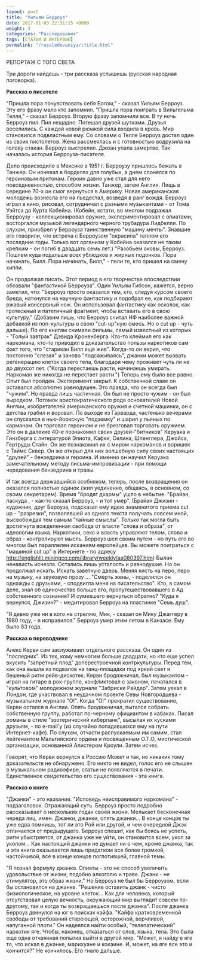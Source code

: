 ```yaml
---
layout: post
title: "Уильям Берроуз"
date: 2017-01-03 22:31:15 +0000
weight: 3
categories: "Расследования"
tags: [СТАТЬИ И ИНТЕРВЬЮ]
permalink: "/rassledovaniya/:title.html"
---
```

РЕПОРТАЖ С ТОГО СВЕТА

Три дороги найдешь - три рассказа услышишь (русская народная поговорка).

<b>Рассказ о писателе</b>

"Пришла пора почувствовать себя Богом," - сказал Уильям Берроуз. Эту его фразу мало кто запомнил. "Пришла пора поиграть в Вильгельма Телля," - сказал Берроуз. Вторую фразу запомнили все. В ту ночь Берроуз пил. Пил нещадно. Потешал друзей шутками. Друзья веселились. С каждой новой рюмкой сила входила в кровь. Мир становился подвластным ему. Со словами о Телле Берроуз достал один из своих пистолетов. Жена рассмеялась и с готовностью водрузила на голову стакан. Берроуз выстрелил. Джоан упала замертво. Так началась история Берроуза-писателя.

Дело происходило в Мексике в 1951 г. Берроузу пришлось бежать в Танжер. Он ночевал в борделях для голубых, а днем слонялся по героиновым притонам. Героин давно уже стал для него повседневностью, способом жизни. Танжер, затем Англия. Лищь в середине 70-х он смог вернуться в Америку. Новая американская молодежь вознесла его на пьедестал, возведя в ранг вождя. Берроуз играл в кино, рисовал, сотрудничал с разными музыкантами - от Тома Уэйтса до Курта Кобейна. (Кобейн, кстати, во многом подражал Берроузу - коллекционировал оружие, экспериментировал с опиатами, восторгался музыкой легендарного черного трубадура Лидбелли. По слухам, приобрел у Берроуза таинственную "машину мечты". Знавшие его говорили, что встреча с Берроузом "окрасила" теплом его последние годы. Только вот организм у Кобейна оказался не таким крепким - он погиб в двадцать семь лет.) "Разобьем оковы, Берроуз. Пошлем куда подальше всех ублюдков и жирных подонков. Пора начинать, Билл. Пора начинать, Билл," - пели те, кто пришел на смену хиппи.

Он продолжал писать. Этот период в его творчестве впоследствии обозвали "фантастикой Берроуза". Один Уильям Гибсон, кажется, верно заметил, что: "Берроуз просто оказался тем, кто, следуя курсом своего бреда, наткнулся на научную фантастику и подобрал ее, как подбирают ржавый консервный нож. Он использовал фантастику как осколок, как гротескный и патетичный фрагмент, чтобы вставить его в свою культуру." (Добавим лишь, что Берроуз считал НФ наиболее важной добавкой из поп-культуры в свою "cut-up"ную смесь. Но о cut up - чуть дальше). По его книгам снимали фильмы, самый известный из которых - "Голый завтрак" Дэвида Кроненберга. Кто-то клеймил его как наркомана, кто-то приводил в доказательство пользы наркотиков сам факт того, что "старикан Билл еще жив". Когда-то он верил, что постоянно "слезая" и заново "подсаживаясь", джанки может вызвать регенерацию клеток своего тела, благодаря чему проживет чуть ли не до двухсот лет. ("Когда перестаешь расти, начинаешь умирать. Наркоман же никогда не перестает расти.") Теперь ему было все равно. Опыт был пройден. Эксперимент закрыт. К собственной славе он оставался абсолютно равнодушен. Это правда, что он всегда был "чужим". Но правда лишь частичная. Он был не просто чужим - он был выродком. Потомок аристократического рода основателей Новой Англии, изобретателей американского оружия и счетной машинки, он с детства грабил и воровал. По выходе из Гарварда, частенько вечерами он спускался в нью-йоркскую "подземку" и шарил у пьяных по карманам. Он торговал героином и не брезговал торговать оружием. Это он в далекие 40-е познакомил своих друзей-"битников" Керуака и Гинзберга с литературой Элиота, Кафки, Селина, Шпенглера, Джойса, Гертруды Стайн. Он же познакомил их с миром наркоманов и воришек с Таймс Сквер. Он же открыл для них волшебную силу своих настоящих "друзей" - бензедрина и героина. И именно он научил Керуака замечательному методу письма-импровизации - при помощи чередования бензедрина и травы.

И так всегда державшийся особняком, теперь, после возвращения он оказался полностью одинок (жил уединенно, общаясь, в основном, со своим секретарем). Время "бродяг дхармы" ушло в небытие. "Брайан, паскуда , - как-то сказал Берроуз, - и тот умер". (Брайан Джизин - художник, друг Бероуза, подсказал ему идею знаменитого приема cut up - "разрезки", позволявшей из одного текста получать совсем иной, высвобождая тем самым "тайные смыслы". Только так могла быть достигнута вожделенная свобода от власти "слова и образа", от идеологии языка. Наркотики, секс и власть управляют телом, слово и образ - контролируют мысль. Берроуз шел своим путем - но путь его во многом был параллелен исканиям европейцев. Вы можете поиграться с "машиной cut up" в Интернете - по адресу http://englishlit.miningco.com/library/weekly/aa080397.htm) Былая ненависть исчезла. Остались лишь усталость и равнодушие. Но он продолжал искать. Искать заветную дверь. Меняя кисть на перо, перо на музыку, на звуковую прозу ... "Смерть жены, - поделился он однажды с друзьями, - сподвигла меня на писательство". Кто, в самом деле, знал об одиночестве больше его, пропутешествовавшего в Ад собственного сознания? И сумевшего вернуться обратно? "Куда я вернулся, Джизин?" - медитировал Берроуз на пластинке "Семь душ".

"Я давно уже ни в кого не стреляю, Мик, - сказал он Мику Джаггеру в 1980 году, - я исправился." Берроуз умер этим летом в Канзасе. Ему было 83 года.

<b>Рассказ о переводчике</b>

Алекс Керви сам заслуживает отдельного рассказа. Он один из "последних". Из тех, кому немногим больше двадцати, но кто еще успел вкусить "запретный плод" доперестроечной контркультуры. Перед тем, как она вышла из подвалов на танц-площадки под яркий свет и бешеный ритм рейв-дискотек. Керви бродяжничал, был музыкантом - играл на гитаре в рок-группе, конфликтовал с законом, печатался в "культовом" молодежном журнале "Забриски Райдер". Затем уехал в Лондон, где участвовал в неудачном проекте Севы Новгородцева - музыкальном журнале "О!". Когда "О!" прекратил существование, Керви остался в Англии. Опять бродяжничал, пытался собрать собственную группу, работал по-черному официантом в кабаках. Писал романы в стиле "эзотерический киберпанк", высылая их кусками друзьям, - по e-mail'у (из случайно попадавшихся ему на пути Интернет-кафе). По слухам, отчасти распускаемым им самим, стал лейтенантом Мальтийского ордена и посвященным О.Т.О, мистической организации, основанной Алистером Кроули. Затем исчез.

Говорят, что Керви вернулся в Россию Может и так, но никаких тому доказательств не обнаружено. Его никто не видел, голос его не слышен в музыкальном радиоэфире, статьи не появляются в печати. Единственное свидетельство его существования - эта книга.

<b>Рассказ о книге</b>

"Джанки" - это название. "Исповедь неисправимого наркомана" - подзаголовок. Отражающий суть. Берроуз просто подробно рассказывает о нескольких годах своей жизни. Мелькает бесконечная череда лиц, имен. Джанки, джанки, опять джанки... В конце концов ты уже едва помнишь, тот ли это Рой или другой, и чем очередной Джэк отличается от предыдущего. Берроуз спешит, как бы боясь не успеть, ритм убыстряется, от джанка уже не уйти, он становится всем, укол за уколом... Как настоящий джанки не думает ни о чем, кроме джанка, так и эта книга оказывается лишь придатком все более громкой, настойчивой, все в конце концов поглотившей, главной темы.

"Я познал формулу джанка. Опиаты - это не способ увеличить удовольствие от жизни, подобно алкоголю и траве. Джанк - не стимулятор, это образ жизни." Но Берроуз не был бы Берроузом, если бы остановился на джанке. "Решение оставить джанк - чисто физиологическое, на уровне клеток... Как для человека, который отсутствовал целую вечность, окружающий мир выглядит совсем по-другому, так и когда ты возвращаешься после джанка". После джанка Берроуз двинулся на юг в поисках кайфа. "Кайфа кратковременной свободы от требований стареющей, осторожной, ворчливой, напуганной плоти." Он надеялся найти особый, "телепатический" наркотик яге. Чтобы, наконец, отказаться от слов, языка, тела. Это была еще одна отчаянная попытка выйти в другой мир. "Может, я найду в яге то, что искал в джанке, марихуане и кокаине. И, может, на яге все это и кончится?" Не кончилось. Его гнало дальше.
